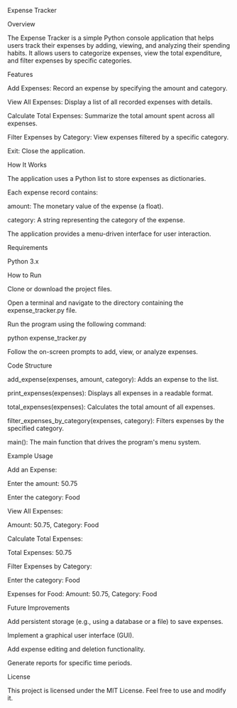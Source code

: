Expense Tracker

Overview

The Expense Tracker is a simple Python console application that helps users track their expenses by adding, viewing, and analyzing their spending habits. It allows users to categorize expenses, view the total expenditure, and filter expenses by specific categories.

Features

Add Expenses: Record an expense by specifying the amount and category.

View All Expenses: Display a list of all recorded expenses with details.

Calculate Total Expenses: Summarize the total amount spent across all expenses.

Filter Expenses by Category: View expenses filtered by a specific category.

Exit: Close the application.

How It Works

The application uses a Python list to store expenses as dictionaries.

Each expense record contains:

amount: The monetary value of the expense (a float).

category: A string representing the category of the expense.

The application provides a menu-driven interface for user interaction.

Requirements

Python 3.x

How to Run

Clone or download the project files.

Open a terminal and navigate to the directory containing the expense_tracker.py file.

Run the program using the following command:

python expense_tracker.py

Follow the on-screen prompts to add, view, or analyze expenses.

Code Structure

add_expense(expenses, amount, category): Adds an expense to the list.

print_expenses(expenses): Displays all expenses in a readable format.

total_expenses(expenses): Calculates the total amount of all expenses.

filter_expenses_by_category(expenses, category): Filters expenses by the specified category.

main(): The main function that drives the program's menu system.

Example Usage

Add an Expense:

Enter the amount: 50.75

Enter the category: Food

View All Expenses:

Amount: 50.75, Category: Food

Calculate Total Expenses:

Total Expenses: 50.75

Filter Expenses by Category:

Enter the category: Food

Expenses for Food:
Amount: 50.75, Category: Food

Future Improvements

Add persistent storage (e.g., using a database or a file) to save expenses.

Implement a graphical user interface (GUI).

Add expense editing and deletion functionality.

Generate reports for specific time periods.

License

This project is licensed under the MIT License. Feel free to use and modify it.
